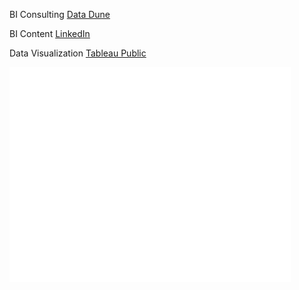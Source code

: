 [<img align="left" width="20" alt="" src="https://datadune.io/wp-content/uploads/2022/09/Logo-circle-150x150-1-150x150.png">](#)
 BI Consulting [Data Dune](https://DataDune.io)



[<img align="left" width="20" alt="" src="https://www.linkedin.com/favicon.ico">](#)
 BI Content [LinkedIn](http://linkedin.com/li/igor-garlowski)


[<img align="left" width="20" alt="" src="https://www.tableau.com/favicon.ico">](#)
 Data Visualization [Tableau Public](https://public.tableau.com/app/profile/igor.garlowski/vizzes)




[<img align="left" width="450" alt="" src="https://github.com/data-igor/data-igor/blob/main/github-metrics.svg?short_path=b18f250">](#)
